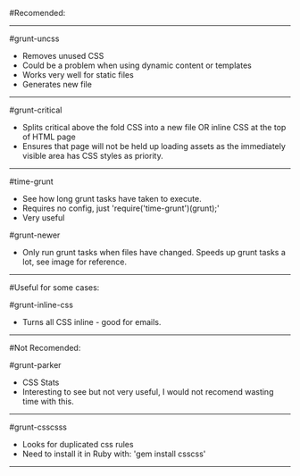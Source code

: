 #Recomended:

------

#grunt-uncss

* Removes unused CSS
* Could be a problem when using dynamic content or templates
* Works very well for static files
* Generates new file

------

#grunt-critical

* Splits critical above the fold CSS into a new file OR inline CSS at the top of HTML page
* Ensures that page will not be held up loading assets as the immediately visible area has CSS styles as priority.

------


#time-grunt

* See how long grunt tasks have taken to execute.
* Requires no config, just 'require('time-grunt')(grunt);'
* Very useful

#grunt-newer

* Only run grunt tasks when files have changed. Speeds up grunt tasks a lot, see image for reference.

------


#Useful for some cases:


#grunt-inline-css

* Turns all CSS inline - good for emails.


------

#Not Recomended:


#grunt-parker

* CSS Stats
* Interesting to see but not very useful, I would not recomend wasting time with this.

------

#grunt-csscsss

* Looks for duplicated css rules
* Need to install it in Ruby with: 'gem install csscss'

------

